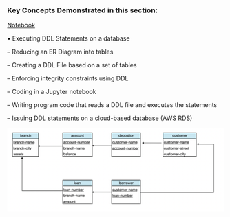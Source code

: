 ### Key Concepts Demonstrated in this section:

[Notebook](SQL.ipynb)


• Executing DDL Statements on a database


– Reducing an ER Diagram into tables


– Creating a DDL File based on a set of tables


– Enforcing integrity constraints using DDL


– Coding in a Jupyter notebook


– Writing program code that reads a DDL file and executes the statements


– Issuing DDL statements on a cloud-based database (AWS RDS)



![diagram](diagram.png "ER diagram")

